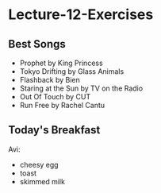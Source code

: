 # Lecture-12-Exercises

## Best Songs

- Prophet by King Princess
- Tokyo Drifting by Glass Animals
- Flashback by Bien
- Staring at the Sun by TV on the Radio
- Out Of Touch by CUT
- Run Free by Rachel Cantu

## Today's Breakfast
Avi:
* cheesy egg
* toast
* skimmed milk
